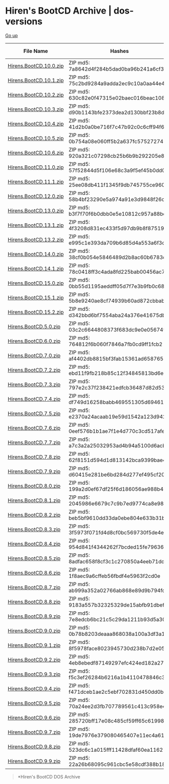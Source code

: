 Hiren's BootCD Archive | dos-versions
=====================================

[Go up](/)

| File Name | Hashes |           | File Size | Date |
| --------- | ------ | --------- | --------- | ---- |
| [Hirens.BootCD.10.0.zip](https://archive.hirensbootcd.org/dos-versions/Hirens.BootCD.10.0.zip) | ZIP md5: 7a8642d4f284b5dad0ba96b241a6cf36 | ISO md5: d81669070c5d1a0c4b2a4daac0ef1cab | 185.8 MiB | 2024-03-06T12:47:11.455Z |
| [Hirens.BootCD.10.1.zip](https://archive.hirensbootcd.org/dos-versions/Hirens.BootCD.10.1.zip) | ZIP md5: 75c2bd9284a9adda2ec9c10a0aa44e4c | ISO md5: 1e4c9cf1b18dfb79d8bc31f8d090863f | 193.5 MiB | 2024-03-06T12:47:43.483Z |
| [Hirens.BootCD.10.2.zip](https://archive.hirensbootcd.org/dos-versions/Hirens.BootCD.10.2.zip) | ZIP md5: 630c82e0f47315e02baec016beac108a | ISO md5: e1e8f8df11bf3cc099c35a3f599fa225 | 180.2 MiB | 2024-03-06T12:48:59.253Z |
|[Hirens.BootCD.10.3.zip](https://archive.hirensbootcd.org/dos-versions/Hirens.BootCD.10.3.zip)|ZIP md5: d90b1143bfe2373dea2d130bbf23b8d8 | ISO md5: a928885d09d2f35f0043b7c3f17326f1| 187.3 MiB | 2024-03-06T12:50:29.149Z | 
|[Hirens.BootCD.10.4.zip](https://archive.hirensbootcd.org/dos-versions/Hirens.BootCD.10.4.zip)|ZIP md5: 41d2b0a0be716f7c47b92c0c6cff94f6 | ISO md5: 597ddc9a25aef7496d30a266961638ff|187.9 MiB | 2024-03-06T12:51:00.131Z |
|[Hirens.BootCD.10.5.zip](https://archive.hirensbootcd.org/dos-versions/Hirens.BootCD.10.5.zip)|ZIP md5: 0b754a08e060ff5b2a637fc575272746 | ISO md5: 2b4ac3de898324b3a9518fe96536c930|266.0 MiB||2024-03-06T12:51:47.731Z|
|[Hirens.BootCD.10.6.zip](https://archive.hirensbootcd.org/dos-versions/Hirens.BootCD.10.6.zip)|ZIP md5: 920a321c07298cb25b6b9b292205e8ba | ISO md5: ee6d5eb41802833062f2e3cf2491fbb0|270.0 MiB||2024-03-06T12:52:29.879Z|
|[Hirens.BootCD.11.0.zip](https://archive.hirensbootcd.org/dos-versions/Hirens.BootCD.11.0.zip)|ZIP md5: 57f52844d5f106e68c3a9f5ef45b0dd0 | ISO md5: 9504ee9bbf7b5d47f5c0fc355e9f14ae|259.7 MiB|2024-03-06T12:53:07.205Z|
|[Hirens.BootCD.11.1.zip](https://archive.hirensbootcd.org/dos-versions/Hirens.BootCD.11.1.zip)|ZIP md5: 25ee08db411f1345f9db745755ce960f | ISO md5: d23ebd02caba6010dbd4ecf1e28f8fff|292.1 MiB|2024-03-06T12:53:50.742Z|
|[Hirens.BootCD.12.0.zip](https://archive.hirensbootcd.org/dos-versions/Hirens.BootCD.12.0.zip)|ZIP md5: 58b4bf23290e5a974a91e3d9848f26c2 | ISO md5: 55a75b5f242e51cb4a08836c75855a35|360.3 MiB||2024-03-06T12:54:40.811Z|
|[Hirens.BootCD.13.0.zip](https://archive.hirensbootcd.org/dos-versions/Hirens.BootCD.13.0.zip)|ZIP md5: b3f7f70f6b0dbb0e5e10812c957a88bc | ISO md5: 0c8fd01ee71dfc923891e493bc54d7a1|377.3 MiB|2024-03-06T12:55:22.811Z|
|[Hirens.BootCD.13.1.zip](https://archive.hirensbootcd.org/dos-versions/Hirens.BootCD.13.1.zip)|ZIP md5: 4f3208d831ec433f5d97db9b8f875193 | ISO md5: 72080b2ea93d1b9469a09c6a01cb5a7b|390.6 MiB|2024-03-06T12:56:17.565Z|
|[Hirens.BootCD.13.2.zip](https://archive.hirensbootcd.org/dos-versions/Hirens.BootCD.13.2.zip)|ZIP md5: e995c1e393da709b6d85d4a553a6f3d9 | ISO md5: d53d67e4e026f0fff129a244d4e0388c|400.5 MiB|2024-03-06T12:57:18.513Z|
|[Hirens.BootCD.14.0.zip](https://archive.hirensbootcd.org/dos-versions/Hirens.BootCD.14.0.zip)|ZIP md5: 38cf0b054e5846489d2b8ac60b6783cf | ISO md5: 69f36d88fd971cf6a7eda9286d5e19f0|495.1 MiB|2024-03-06T12:58:52.445Z|
|[Hirens.BootCD.14.1.zip](https://archive.hirensbootcd.org/dos-versions/Hirens.BootCD.14.1.zip)|ZIP md5: 78c0418ff3c4ada8fd225bab00456ac7 | ISO md5: c209967f344ea84ab86f4612ba65df6e|523.1 MiB|2024-03-06T13:00:18.451Z|
|[Hirens.BootCD.15.0.zip](https://archive.hirensbootcd.org/dos-versions/Hirens.BootCD.15.0.zip)|ZIP md5: 0bb55d1195aeddff05d7f7e3b9fb0c68 | ISO md5: 9656d1156037552cd09da1a0697fce9d|535.2 MiB|2024-03-06T13:01:29.232Z|
|[Hirens.BootCD.15.1.zip](https://archive.hirensbootcd.org/dos-versions/Hirens.BootCD.15.1.zip)|ZIP md5: 5b8e9240ae8cf74939b60ad872cbbaba | ISO md5: b5de7a10dd1586d47535372ea1ad9bed|498.4 MiB|2024-03-06T13:02:26.875Z|
|[Hirens.BootCD.15.2.zip](https://archive.hirensbootcd.org/dos-versions/Hirens.BootCD.15.2.zip)|ZIP md5: d342bbd6bf7554aba24a376e41675dbf | ISO md5: 7efc81adbbd551d56f6021c439c6837c|592.5 MiB|2024-03-06T13:03:32.901Z|
|[Hirens.BootCD.5.0.zip](https://archive.hirensbootcd.org/dos-versions/Hirens.BootCD.5.0.zip)|ZIP md5: 03c2c6644808373f683dc9e0e0567493 | ISO md5: baadd2476fd6dd3083e384435b769b88|26.4 MiB|2024-03-06T13:03:39.646Z|
|[Hirens.BootCD.6.0.zip](https://archive.hirensbootcd.org/dos-versions/Hirens.BootCD.6.0.zip)|ZIP md5: 764812f6b060f7846a7fb0cd9ff1fcb2 | ISO md5: 48f4d733a15c73237ff8648e7a19fa96|35.6 MiB|2024-03-06T13:03:47.148Z|
|[Hirens.BootCD.7.0.zip](https://archive.hirensbootcd.org/dos-versions/Hirens.BootCD.7.0.zip)|ZIP md5: af4402db8815bf3fab15361ad6587653 | ISO md5: 5f2973a22f8410e8faeca7cc367cc922|47.7 MiB|2024-03-06T13:03:57.364Z|
|[Hirens.BootCD.7.2.zip](https://archive.hirensbootcd.org/dos-versions/Hirens.BootCD.7.2.zip)|ZIP md5: ebd11f9fb218b85c12f34845813bd6ee | ISO md5: f78c9620f374ed89913d6048fd551585|45.8 MiB|2024-03-06T13:04:06.621Z|
|[Hirens.BootCD.7.3.zip](https://archive.hirensbootcd.org/dos-versions/Hirens.BootCD.7.3.zip)|ZIP md5: 797e2c37f238421edfcb36487d82d532 | ISO md5: ede251512da35f2d6d71a5be120c44ea|46.2 MiB|2024-03-06T13:04:14.610Z|
|[Hirens.BootCD.7.4.zip](https://archive.hirensbootcd.org/dos-versions/Hirens.BootCD.7.4.zip)|ZIP md5: df749d16258babb469551305d6946109 | ISO md5: b2822c664c45e86083f2235c6642f16c|52.7 MiB|2024-03-06T13:04:23.213Z|
|[Hirens.BootCD.7.5.zip](https://archive.hirensbootcd.org/dos-versions/Hirens.BootCD.7.5.zip)|ZIP md5: e2370a24acaab19e59d1542a123d9422 | ISO md5: ec91d937dadfda5ebd71e4e2dfd12e62|52.7 MiB|2024-03-06T13:04:43.259Z|
|[Hirens.BootCD.7.6.zip](https://archive.hirensbootcd.org/dos-versions/Hirens.BootCD.7.6.zip)|ZIP md5: 0eef576b1b1ae7f1e4d770c3cd517afe | ISO md5: b8da89ac73096feffaaacdef99a312ac|57.6 MiB|2024-03-06T13:04:54.081Z|
|[Hirens.BootCD.7.7.zip](https://archive.hirensbootcd.org/dos-versions/Hirens.BootCD.7.7.zip)|ZIP md5: a7c3a2a25032953ad4b94a5100d6acb2 | ISO md5: 27709a5644d6a74d0191d0038f3b6235|59.0 MiB|2024-03-06T13:05:04.511Z|
|[Hirens.BootCD.7.8.zip](https://archive.hirensbootcd.org/dos-versions/Hirens.BootCD.7.8.zip)|ZIP md5: 62f8151d594d1d813142bca9399bae45 | ISO md5: 3aa561c375b87e30631f4d59f2e68efd|59.9 MiB|2024-03-06T13:05:14.632Z|
|[Hirens.BootCD.7.9.zip](https://archive.hirensbootcd.org/dos-versions/Hirens.BootCD.7.9.zip)|ZIP md5: d60415e281be6bd284d277ef495cf208 | ISO md5: 909ed86ed555bf6c1e7e2cf12c314eda|60.3 MiB|2024-03-06T13:05:22.307Z|
|[Hirens.BootCD.8.0.zip](https://archive.hirensbootcd.org/dos-versions/Hirens.BootCD.8.0.zip)|ZIP md5: 199a2d0ef67df25f6d186056ae988b40 | ISO md5: 4a47f69397054576a76916634e66d7c2|61.7 MiB|2024-03-06T13:05:33.025Z|
|[Hirens.BootCD.8.1.zip](https://archive.hirensbootcd.org/dos-versions/Hirens.BootCD.8.1.zip)|ZIP md5: 2045986e6679c7c9b7ed9774ca8e98ca | ISO md5: 213653642f376635f16618f593d480b3|63.3 MiB|2024-03-06T13:05:43.866Z|
|[Hirens.BootCD.8.2.zip](https://archive.hirensbootcd.org/dos-versions/Hirens.BootCD.8.2.zip)|ZIP md5: beb5bf9610dd33da0ebe804e633b31b7 | ISO md5: 6d9a837a4238150b132bce4866632580|63.2 MiB|2024-03-06T13:05:54.880Z|
|[Hirens.BootCD.8.3.zip](https://archive.hirensbootcd.org/dos-versions/Hirens.BootCD.8.3.zip)|ZIP md5: 3f5973f071fd4d8cf0bc569730f5de4e | ISO md5: 455eea45584ee56c722fd23d261fdb93|63.9 MiB|2024-03-06T13:06:06.004Z|
|[Hirens.BootCD.8.4.zip](https://archive.hirensbootcd.org/dos-versions/Hirens.BootCD.8.4.zip)|ZIP md5: 954d841f4344262f7bcded15fe796361 | ISO md5: 8bbc0bed091c92db283c655651b957c3|64.1 MiB|2024-03-06T13:06:22.767Z|
|[Hirens.BootCD.8.5.zip](https://archive.hirensbootcd.org/dos-versions/Hirens.BootCD.8.5.zip)|ZIP md5: 8adfac658f8cf3c1c270850a4eeb71dd | ISO md5: 9ea327a772a8a4ab9f3d4c4b79b4f489|65.5 MiB|2024-03-06T13:06:40.196Z|
|[Hirens.BootCD.8.6.zip](https://archive.hirensbootcd.org/dos-versions/Hirens.BootCD.8.6.zip)|ZIP md5: 1f8aec9a6cffeb56fbdf4e5963f2cd0e | ISO md5: 64d11de713dd791914d43293bc16ee06|65.1 MiB|2024-03-06T13:06:52.961Z|
|[Hirens.BootCD.8.7.zip](https://archive.hirensbootcd.org/dos-versions/Hirens.BootCD.8.7.zip)|ZIP md5: ab999a352a02766ab868e89d9b794fc6 | ISO md5: 2f4c03a6523c50ed1e9b6feffa7d0124|65.6 MiB|2024-03-06T13:07:04.456Z|
|[Hirens.BootCD.8.8.zip](https://archive.hirensbootcd.org/dos-versions/Hirens.BootCD.8.8.zip)|ZIP md5: 9183a557b32325329de15abfb91dbef8 | ISO md5: e8f9237c971111737d370d5bf24e8dde|67.9 MiB|2024-03-06T13:07:18.032Z|
|[Hirens.BootCD.8.9.zip](https://archive.hirensbootcd.org/dos-versions/Hirens.BootCD.8.9.zip)|ZIP md5: 7e8edcb6bc21c5c29da1211b93d5a30f | ISO md5: 431c21da75c39913cc8ca21483605418|68.9 MiB|2024-03-06T13:07:34.325Z|
|[Hirens.BootCD.9.0.zip](https://archive.hirensbootcd.org/dos-versions/Hirens.BootCD.9.0.zip)|ZIP md5: 0b78b8203deaaa868038a100a3df3a18 | ISO md5: 5211a72bf0f4f17238f57ec01801c38f|71.3 MiB|2024-03-06T13:07:43.428Z|
|[Hirens.BootCD.9.1.zip](https://archive.hirensbootcd.org/dos-versions/Hirens.BootCD.9.1.zip)|ZIP md5: 8f5978face8023945730d238b7d2e057 | ISO md5: 5c099cd32a125d7f3a383db6010f2889|72.7 MiB|2024-03-06T13:07:57.212Z|
|[Hirens.BootCD.9.2.zip](https://archive.hirensbootcd.org/dos-versions/Hirens.BootCD.9.2.zip)|ZIP md5: 4eb8ebedf87149297efc424ed182a27a | ISO md5: fa1095bc413129c943e4ab3e3244e810|75.5 MiB|2024-03-06T13:08:11.310Z|
|[Hirens.BootCD.9.3.zip](https://archive.hirensbootcd.org/dos-versions/Hirens.BootCD.9.3.zip)|ZIP md5: f5c3ef26284b6216a1b4110478846c3d | ISO md5: 84a43e9f3276127f3ec13a9d1101c5f8|79.5 MiB|2024-03-06T13:08:33.373Z|
|[Hirens.BootCD.9.4.zip](https://archive.hirensbootcd.org/dos-versions/Hirens.BootCD.9.4.zip)|ZIP md5: f471dceb1ae2c5ebf702831d450dd0b0 | ISO md5: 11430dd1286d9f01bda620fa44b7f1fd|91.1 MiB|2024-03-06T13:08:50.645Z|
|[Hirens.BootCD.9.5.zip](https://archive.hirensbootcd.org/dos-versions/Hirens.BootCD.9.5.zip)|ZIP md5: 70a24ee2d3fb707789561c413c958e47 | ISO md5: 38ebc4556730a1def802c2a8a0dc4236|94.8 MiB|2024-03-06T13:09:25.852Z|
|[Hirens.BootCD.9.6.zip](https://archive.hirensbootcd.org/dos-versions/Hirens.BootCD.9.6.zip)|ZIP md5: 285720bff17e08c485cf59ff65c61998 | ISO md5: ea08f891d544f9fe25f231e138b3f141|118.1 MiB|2024-03-06T13:09:54.405Z|
|[Hirens.BootCD.9.7.zip](https://archive.hirensbootcd.org/dos-versions/Hirens.BootCD.9.7.zip)|ZIP md5: 19de7976e379080465407e11ec4a61a1 | ISO md5: 0a7f054080c559487129c9165cca5c10|170.3 MiB|2024-03-06T13:10:24.957Z|
|[Hirens.BootCD.9.8.zip](https://archive.hirensbootcd.org/dos-versions/Hirens.BootCD.9.8.zip)|ZIP md5: 523dc6c1a015fff11428dfaf60ea1162 | ISO md5: b71a760fee5f3acabb2994de004dec2b|157.4 MiB|2024-03-06T13:11:34.165Z|
|[Hirens.BootCD.9.9.zip](https://archive.hirensbootcd.org/dos-versions/Hirens.BootCD.9.9.zip)|ZIP md5: 22a26b68095c961cbc5e58cdf388b183 | ISO md5: 9b797871bab60ebe80363a26d167b0a4|177.4 MiB|2024-03-06T13:12:07.025Z|

 > *Hiren's BootCD DOS Archive
